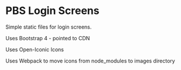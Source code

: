 # PBS Login Screens

Simple static files for login screens.

Uses Bootstrap 4 - pointed to CDN

Uses Open-Iconic Icons

Uses Webpack to move icons from node_modules to images directory

